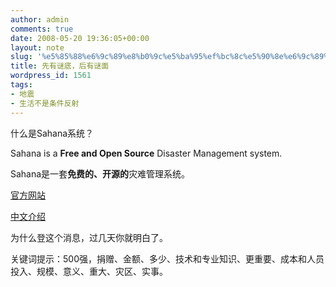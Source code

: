 ```yaml
---
author: admin
comments: true
date: 2008-05-20 19:36:05+00:00
layout: note
slug: '%e5%85%88%e6%9c%89%e8%b0%9c%e5%ba%95%ef%bc%8c%e5%90%8e%e6%9c%89%e8%b0%9c%e9%9d%a2'
title: 先有谜底，后有谜面
wordpress_id: 1561
tags:
- 地震
- 生活不是条件反射
---
```


什么是Sahana系统？

Sahana is a **Free **and** Open Source** Disaster Management system. 

Sahana是一套**免费的、开源的**灾难管理系统。

[官方网站](http://www.sahana.lk/)

[中文介绍](http://bbs.lupaworld.com/thread-37054-1-1.html)

为什么登这个消息，过几天你就明白了。

关键词提示：500强，捐赠、金额、多少、技术和专业知识、更重要、成本和人员投入、规模、意义、重大、灾区、实事。
